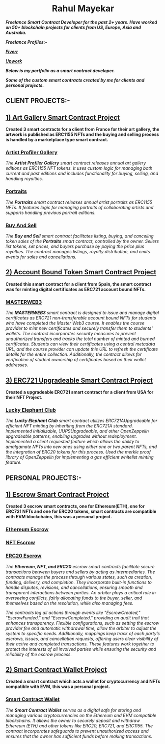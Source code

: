<h1 align ="center">Rahul Mayekar</h1>

***Freelance Smart Contract Developer for the past 2+ years. Have worked on 50+ blockchain projects for clients from US, Europe, Asia and Australia.***

***Freelance Profiles:-***

***[Fiverr](https://www.fiverr.com/rahulmayekar285?public_mode=true)***

***[Upwork](https://www.upwork.com/freelancers/~01ded178c72bac9434?viewMode=1)***

***Below is my portfolio as a smart contract developer.***

***Some of the custom smart contracts created by me for clients and personal projects.***

##
## CLIENT PROJECTS:-
## [1) Art Gallery Smart Contract Project](https://github.com/CrazzyPhoton/SmartContractProjects/tree/main/Smart%20Contracts%20For%20Art%20Gallery%20Project)
**Created 3 smart contracts for a client from France for their art gallery, the artwork is published as ERC1155 NFTs and the buying and selling process is handled by a marketplace type smart contract.**
### [Artist Profiler Gallery](https://github.com/CrazzyPhoton/SmartContractProjects/blob/main/Smart%20Contracts%20For%20Art%20Gallery%20Project/Artist%20Profiler%20Gallery.sol)
*The **Artist Profiler Gallery** smart contract releases annual art gallery editions as ERC1155 NFT tokens. It uses custom logic for managing both current and past editions and includes functionality for buying, selling, and handling royalties.*
### [Portraits](https://github.com/CrazzyPhoton/SmartContractProjects/blob/main/Smart%20Contracts%20For%20Art%20Gallery%20Project/Portraits.sol)
*The **Portraits** smart contract releases annual artist portraits as ERC1155 NFTs. It features logic for managing portraits of collaborating artists and supports handling previous portrait editions.*
### [Buy And Sell](https://github.com/CrazzyPhoton/SmartContractProjects/blob/main/Smart%20Contracts%20For%20Art%20Gallery%20Project/BuyAndSell.sol)
*The **Buy and Sell** smart contract facilitates listing, buying, and canceling token sales of the **Portraits** smart contract, controlled by the owner. Sellers list tokens, set prices, and buyers purchase by paying the price plus royalties. The contract manages listings, royalty distribution, and emits events for sales and cancellations.*

##
## [2) Account Bound Token Smart Contract Project](https://github.com/CrazzyPhoton/CrazzyPhoton/tree/main/Account%20Bound%20Tokens%20Smart%20Contract%20Project)
**Created this smart contract for a client from Spain, the smart contract was for minting digital certificates as ERC721 account bound NFTs.**
### [MASTERWEB3](https://github.com/CrazzyPhoton/CrazzyPhoton/blob/main/Account%20Bound%20Tokens%20Smart%20Contract%20Project/MASTERWEB3.sol)
*The **MASTERWEB3** smart contract is designed to issue and manage digital certificates as ERC721 non-transferable account bound NFTs for students who have completed the Master Web3 course. It enables the course provider to mint new certificates and securely transfer them to students' wallets. The contract incorporates security measures to prevent unauthorized transfers and tracks the total number of minted and burned certificates. Students can view their certificates using a central metadata URL, and the course provider can update this URL to refresh the certificate details for the entire collection. Additionally, the contract allows for verification of student ownership of certificates based on their wallet addresses.*

##
## [3) ERC721 Upgradeable Smart Contract Project](https://github.com/CrazzyPhoton/CrazzyPhoton/tree/main/ERC721%20Upgradeable%20Smart%20Contract%20Project)
**Created a upgradeable ERC721 smart contract for a client from USA for their NFT Project.**
### [Lucky Elephant Club](https://github.com/CrazzyPhoton/CrazzyPhoton/blob/main/ERC721%20Upgradeable%20Smart%20Contract%20Project/Lucky%20Elephant%20Club.sol)
*The **Lucky Elephant Club** smart contract utilizes ERC721AUpgradeable for efficient NFT minting by inheriting from the ERC721A standard. Implemented Initializable, UUPSUpgradeable, and other OpenZeppelin upgradeable patterns, enabling upgrades without redeployment. Implemented a client requested feature which allows the ability to amalgamate NFTs into new ones using either one or two parent NFTs, and the integration of ERC20 tokens for this process. Used the merkle proof library of OpenZeppelin for implementing a gas efficient whitelist minting feature.*

##
## PERSONAL PROJECTS:-
## [1) Escrow Smart Contract Project](https://github.com/CrazzyPhoton/CrazzyPhoton/tree/main/Escrow%20Smart%20Contracts%20Project)
**Created 3 escrow smart contracts, one for Ethereum(ETH), one for ERC721 NFTs and one for ERC20 tokens, smart contracts are compatible with EVM blockchains, this was a personal project.**
### [Ethereum Escrow](https://github.com/CrazzyPhoton/CrazzyPhoton/blob/main/Escrow%20Smart%20Contracts%20Project/Ethereum%20Escrow%20Smart%20Contract.sol)
### [NFT Escrow](https://github.com/CrazzyPhoton/CrazzyPhoton/blob/main/Escrow%20Smart%20Contracts%20Project/NFT%20Escrow%20Smart%20Contract.sol)
### [ERC20 Escrow](https://github.com/CrazzyPhoton/CrazzyPhoton/blob/main/Escrow%20Smart%20Contracts%20Project/ERC20%20Escrow%20Smart%20Contract.sol)

*The **Ethereum, NFT, and ERC20** escrow smart contracts facilitate secure transactions between buyers and sellers by acting as intermediaries. The contracts manage the process through various states, such as creation, funding, delivery, and completion. They incorporate built-in functions to handle disputes, revisions, and cancellations, ensuring smooth and transparent interactions between parties. An arbiter plays a critical role in overseeing conflicts, fairly allocating funds to the buyer, seller, and themselves based on the resolution, while also managing fees.*

*The contracts log all actions through events like "EscrowCreated," "EscrowFunded," and "EscrowCompleted," providing an audit trail that enhances transparency. Flexible configurations, such as setting the escrow provider fee and automatic withdrawal time, allow the arbiter to adjust the system to specific needs. Additionally, mappings keep track of each party’s escrows, issues, and cancellation requests, offering users clear visibility of their active and completed transactions. These features work together to protect the interests of all involved parties while ensuring the security and reliability of the escrow process.*

##
## [2) Smart Contract Wallet Project](https://github.com/CrazzyPhoton/CrazzyPhoton/tree/main/Smart%20Contract%20Wallet%20Project)
**Created a smart contract which acts a wallet for cryptocurrency and NFTs compatible with EVM, this was a personal project.**
### [Smart Contract Wallet](https://github.com/CrazzyPhoton/CrazzyPhoton/blob/main/Smart%20Contract%20Wallet%20Project/Smart%20Contract%20Wallet.sol)
*The **Smart Contract Wallet** serves as a digital safe for storing and managing various cryptocurrencies on the Ethereum and EVM compatible blockchains. It allows the owner to securely deposit and withdraw Ethereum (ETH) and other tokens like ERC20, ERC721, and ERC1155. The contract incorporates safeguards to prevent unauthorized access and ensures that the owner has sufficient funds before making transactions.*
